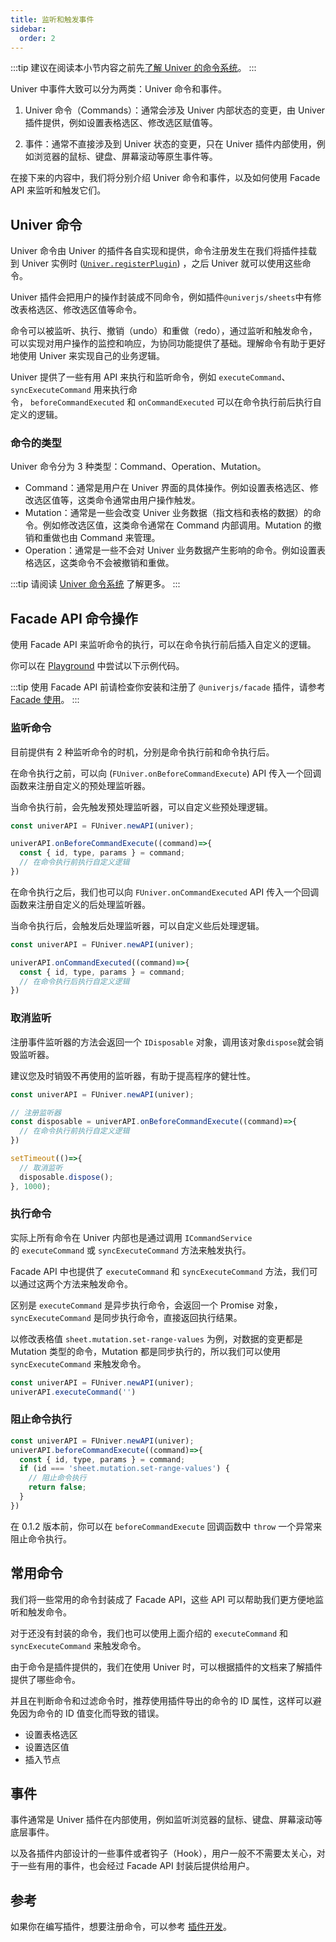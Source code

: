 ```yaml
---
title: 监听和触发事件
sidebar:
  order: 2
---
```


:::tip
建议在阅读本小节内容之前先[了解 Univer 的命令系统](/guides/architecture/architecture/#命令系统)。
:::

Univer 中事件大致可以分为两类：Univer 命令和事件。

1. Univer 命令（Commands）：通常会涉及 Univer 内部状态的变更，由 Univer 插件提供，例如设置表格选区、修改选区赋值等。

2. 事件：通常不直接涉及到 Univer 状态的变更，只在 Univer 插件内部使用，例如浏览器的鼠标、键盘、屏幕滚动等原生事件等。

在接下来的内容中，我们将分别介绍 Univer 命令和事件，以及如何使用 Facade API 来监听和触发它们。

## Univer 命令

Univer 命令由 Univer 的插件各自实现和提供，命令注册发生在我们将插件挂载到 Univer 实例时 ([`Univer.registerPlugin`](/api/core/classes/Univer.html#registerPlugin)) ，之后 Univer 就可以使用这些命令。

Univer 插件会把用户的操作封装成不同命令，例如插件`@univerjs/sheets`中有修改表格选区、修改选区值等命令。

命令可以被监听、执行、撤销（undo）和重做（redo），通过监听和触发命令，可以实现对用户操作的监控和响应，为协同功能提供了基础。理解命令有助于更好地使用 Univer 来实现自己的业务逻辑。

Univer 提供了一些有用 API 来执行和监听命令，例如 `executeCommand`、`syncExecuteCommand` 用来执行命令， `beforeCommandExecuted` 和 `onCommandExecuted` 可以在命令执行前后执行自定义的逻辑。

### 命令的类型

Univer 命令分为 3 种类型：Command、Operation、Mutation。

- Command：通常是用户在 Univer 界面的具体操作。例如设置表格选区、修改选区值等，这类命令通常由用户操作触发。
- Mutation：通常是一些会改变 Univer 业务数据（指文档和表格的数据）的命令。例如修改选区值，这类命令通常在 Command 内部调用。Mutation 的撤销和重做也由 Command 来管理。
- Operation：通常是一些不会对 Univer 业务数据产生影响的命令。例如设置表格选区，这类命令不会被撤销和重做。

:::tip
请阅读 [Univer 命令系统](/guides/architecture/architecture/#命令系统) 了解更多。
:::

## Facade API 命令操作

使用 Facade API 来监听命令的执行，可以在命令执行前后插入自定义的逻辑。

你可以在 [Playground](/playground/) 中尝试以下示例代码。

:::tip
使用 Facade API 前请检查你安装和注册了 `@univerjs/facade` 插件，请参考 [Facade 使用](/guides/facade/#安装)。
:::

### 监听命令

目前提供有 2 种监听命令的时机，分别是命令执行前和命令执行后。

在命令执行之前，可以向 (`FUniver.onBeforeCommandExecute`) API 传入一个回调函数来注册自定义的预处理监听器。

当命令执行前，会先触发预处理监听器，可以自定义些预处理逻辑。

```javascript
const univerAPI = FUniver.newAPI(univer);

univerAPI.onBeforeCommandExecute((command)=>{
  const { id, type, params } = command;
  // 在命令执行前执行自定义逻辑
})
```

在命令执行之后，我们也可以向 `FUniver.onCommandExecuted` API 传入一个回调函数来注册自定义的后处理监听器。

当命令执行后，会触发后处理监听器，可以自定义些后处理逻辑。

```javascript
const univerAPI = FUniver.newAPI(univer);

univerAPI.onCommandExecuted((command)=>{
  const { id, type, params } = command;
  // 在命令执行后执行自定义逻辑
})
```

### 取消监听

注册事件监听器的方法会返回一个 `IDisposable` 对象，调用该对象`dispose`就会销毁监听器。

建议您及时销毁不再使用的监听器，有助于提高程序的健壮性。

```javascript
const univerAPI = FUniver.newAPI(univer);

// 注册监听器
const disposable = univerAPI.onBeforeCommandExecute((command)=>{
  // 在命令执行前执行自定义逻辑
})

setTimeout(()=>{
  // 取消监听
  disposable.dispose();
}, 1000);
```

### 执行命令

实际上所有命令在 Univer 内部也是通过调用 `ICommandService` 的 `executeCommand` 或 `syncExecuteCommand` 方法来触发执行。

Facade API 中也提供了 `executeCommand` 和 `syncExecuteCommand` 方法，我们可以通过这两个方法来触发命令。

区别是 `executeCommand` 是异步执行命令，会返回一个 Promise 对象，`syncExecuteCommand` 是同步执行命令，直接返回执行结果。

以修改表格值 `sheet.mutation.set-range-values` 为例，对数据的变更都是 Mutation 类型的命令，Mutation 都是同步执行的，所以我们可以使用 `syncExecuteCommand` 来触发命令。

```javascript
const univerAPI = FUniver.newAPI(univer);
univerAPI.executeCommand('')
```

### 阻止命令执行

```javascript
const univerAPI = FUniver.newAPI(univer);
univerAPI.beforeCommandExecute((command)=>{
  const { id, type, params } = command;
  if (id === 'sheet.mutation.set-range-values') {
    // 阻止命令执行
    return false;
  }
})
```

在 0.1.2 版本前，你可以在 `beforeCommandExecute` 回调函数中 `throw` 一个异常来阻止命令执行。

## 常用命令

我们将一些常用的命令封装成了 Facade API，这些 API 可以帮助我们更方便地监听和触发命令。

对于还没有封装的命令，我们也可以使用上面介绍的 `executeCommand` 和 `syncExecuteCommand` 来触发命令。

由于命令是插件提供的，我们在使用 Univer 时，可以根据插件的文档来了解插件提供了哪些命令。

并且在判断命令和过滤命令时，推荐使用插件导出的命令的 ID 属性，这样可以避免因为命令的 ID 值变化而导致的错误。

- 设置表格选区
- 设置选区值
- 插入节点

## 事件

事件通常是 Univer 插件在内部使用，例如监听浏览器的鼠标、键盘、屏幕滚动等底层事件。

以及各插件内部设计的一些事件或者钩子（Hook），用户一般不不需要太关心，对于一些有用的事件，也会经过 Facade API 封装后提供给用户。

## 参考

如果你在编写插件，想要注册命令，可以参考 [插件开发](/guides/extend/command/)。
